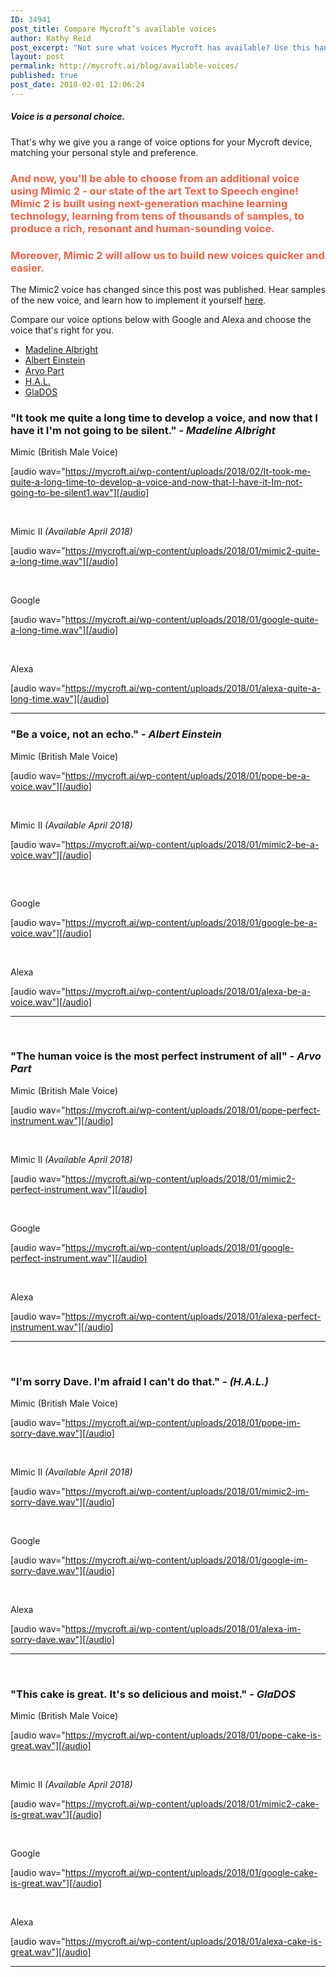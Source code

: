 ```yaml
---
ID: 34941
post_title: Compare Mycroft’s available voices
author: Kathy Reid
post_excerpt: "Not sure what voices Mycroft has available? Use this handy table to compare and choose the voice that's right for you."
layout: post
permalink: http://mycroft.ai/blog/available-voices/
published: true
post_date: 2018-02-01 12:06:24
---
```

<h5>Voice is a personal choice.</h5>
That's why we give you a range of voice options for your Mycroft device, matching your personal style and preference.
<h3><span style="color: #ec644b;">And now, you'll be able to choose from an additional voice using <strong>Mimic 2 - our state of the art Text to Speech engine! </strong>Mimic 2 is built using next-generation machine learning technology, learning from tens of thousands of samples, to produce a rich, resonant and human-sounding voice. </span></h3>
<h3><span style="color: #ec644b;">Moreover, Mimic 2 will allow us to build new voices quicker and easier.</span></h3>
The Mimic2 voice has changed since this post was published. Hear samples of the new voice, and learn how to implement it yourself <a href="https://mycroft.ai/blog/mimic-2-is-live/" target="_blank" rel="noopener">here</a>.

Compare our voice options below with Google and Alexa and choose the voice that's right for you.
<ul>
 	<li><a href="#it-took-me-quite-a-long-time-to-develop-a-voice-and-now-that-i-have-it-im-not-going-to-be-silent-madeline-albright">Madeline Albright</a></li>
 	<li><a href="#be-a-voice-not-an-echo-albert-einstein">Albert Einstein</a></li>
 	<li><a href="#the-human-voice-is-the-most-perfect-instrument-of-all-arvo-part">Arvo Part</a></li>
 	<li><a href="#im-sorry-dave-im-afraid-i-cant-do-that-h-a-l">H.A.L.</a></li>
 	<li><a href="#this-cake-is-great-its-so-delicious-and-moist-glados">GlaDOS</a></li>
</ul>
<h3></h3>
<h3 style="text-align: left;">"It took me quite a long time to develop a voice, and now that I have it I'm not going to be silent." - <em style="font-family: inherit; font-size: inherit;">Madeline Albright</em></h3>
Mimic (British Male Voice)

[audio wav="https://mycroft.ai/wp-content/uploads/2018/02/It-took-me-quite-a-long-time-to-develop-a-voice-and-now-that-I-have-it-Im-not-going-to-be-silent1.wav"][/audio]

&nbsp;

Mimic II <em>(Available April 2018)</em>

[audio wav="https://mycroft.ai/wp-content/uploads/2018/01/mimic2-quite-a-long-time.wav"][/audio]

&nbsp;

Google

[audio wav="https://mycroft.ai/wp-content/uploads/2018/01/google-quite-a-long-time.wav"][/audio]
<div>

&nbsp;

Alexa

[audio wav="https://mycroft.ai/wp-content/uploads/2018/01/alexa-quite-a-long-time.wav"][/audio]

<hr />

<h3></h3>
<h3>"Be a voice, not an echo." - <em>Albert Einstein</em></h3>
Mimic (British Male Voice)

[audio wav="https://mycroft.ai/wp-content/uploads/2018/01/pope-be-a-voice.wav"][/audio]

&nbsp;

Mimic II <em>(Available April 2018)</em><strong>
</strong>

[audio wav="https://mycroft.ai/wp-content/uploads/2018/01/mimic2-be-a-voice.wav"][/audio]
<h5><strong> </strong></h5>
Google

[audio wav="https://mycroft.ai/wp-content/uploads/2018/01/google-be-a-voice.wav"][/audio]

</div>
&nbsp;
<div>

Alexa

[audio wav="https://mycroft.ai/wp-content/uploads/2018/01/alexa-be-a-voice.wav"][/audio]

<hr />

</div>
&nbsp;
<h3 style="text-align: left;">"The human voice is the most perfect instrument of all" - <em><span style="font-family: inherit; font-size: inherit;">Arvo Part</span></em></h3>
Mimic (British Male Voice)

[audio wav="https://mycroft.ai/wp-content/uploads/2018/01/pope-perfect-instrument.wav"][/audio]

&nbsp;

Mimic II <em>(Available April 2018)</em>

[audio wav="https://mycroft.ai/wp-content/uploads/2018/01/mimic2-perfect-instrument.wav"][/audio]

<strong> </strong>

Google

[audio wav="https://mycroft.ai/wp-content/uploads/2018/01/google-perfect-instrument.wav"][/audio]

&nbsp;

Alexa

[audio wav="https://mycroft.ai/wp-content/uploads/2018/01/alexa-perfect-instrument.wav"][/audio]

<hr />

&nbsp;
<h3>"<span style="font-family: inherit; font-size: inherit;">I'm sorry Dave. I'm afraid I can't do that." - </span><em><span style="font-family: inherit; font-size: inherit;">(H.A.L.)</span></em></h3>
Mimic (British Male Voice)

[audio wav="https://mycroft.ai/wp-content/uploads/2018/01/pope-im-sorry-dave.wav"][/audio]

&nbsp;

Mimic II <em>(Available April 2018)</em>

[audio wav="https://mycroft.ai/wp-content/uploads/2018/01/mimic2-im-sorry-dave.wav"][/audio]

&nbsp;

Google

[audio wav="https://mycroft.ai/wp-content/uploads/2018/01/google-im-sorry-dave.wav"][/audio]

&nbsp;

Alexa

[audio wav="https://mycroft.ai/wp-content/uploads/2018/01/alexa-im-sorry-dave.wav"][/audio]

<hr />

&nbsp;
<h3 style="text-align: left;">"<span style="font-family: inherit; font-size: inherit;">This cake is great. </span><span style="font-family: inherit; font-size: inherit;">It's so delicious and moist." - </span><em><span style="font-family: inherit; font-size: inherit;">GlaDOS</span></em></h3>
Mimic (British Male Voice)

[audio wav="https://mycroft.ai/wp-content/uploads/2018/01/pope-cake-is-great.wav"][/audio]

&nbsp;

Mimic II <em>(Available April 2018)</em>

[audio wav="https://mycroft.ai/wp-content/uploads/2018/01/mimic2-cake-is-great.wav"][/audio]

&nbsp;

Google

[audio wav="https://mycroft.ai/wp-content/uploads/2018/01/google-cake-is-great.wav"][/audio]

&nbsp;

Alexa
<div>

[audio wav="https://mycroft.ai/wp-content/uploads/2018/01/alexa-cake-is-great.wav"][/audio]

<hr />

</div>
<blockquote>
<div></div></blockquote>